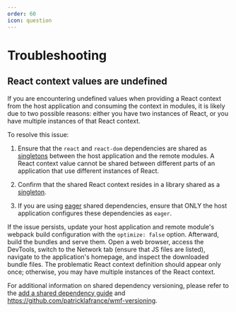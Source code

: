 ```yaml
---
order: 60
icon: question
---
```


# Troubleshooting

## React context values are undefined

If you are encountering undefined values when providing a React context from the host application and consuming the context in modules, it is likely due to two possible reasons: either you have two instances of React, or you have multiple instances of that React context.

To resolve this issue:

1. Ensure that the `react` and `react-dom` dependencies are shared as [singletons](https://webpack.js.org/plugins/module-federation-plugin/#singleton) between the host application and the remote modules. A React context value cannot be shared between different parts of an application that use different instances of React.

2. Confirm that the shared React context resides in a library shared as a [singleton](https://webpack.js.org/plugins/module-federation-plugin/#singleton).

3. If you are using [eager](https://webpack.js.org/plugins/module-federation-plugin#eager) shared dependencies, ensure that ONLY the host application configures these dependencies as `eager`.

If the issue persists, update your host application and remote module's webpack build configuration with the `optimize: false` option. Afterward, build the bundles and serve them. Open a web browser, access the DevTools, switch to the Network tab (ensure that JS files are listed), navigate to the application's homepage, and inspect the downloaded bundle files. The problematic React context definition should appear only once; otherwise, you may have multiple instances of the React context.

For additional information on shared dependency versioning, please refer to the [add a shared dependency guide](./guides/add-a-shared-dependency.md) and https://github.com/patricklafrance/wmf-versioning.
